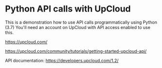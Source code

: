 # Python API calls with UpCloud

This is a demonstration how to use API calls programmatically using Python (3.7)
You'll need an account on UpCloud with API access enabled to use this.

https://upcloud.com/

https://upcloud.com/community/tutorials/getting-started-upcloud-api/

API documentation:
https://developers.upcloud.com/1.2/

